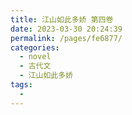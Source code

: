 ```yaml
---
title: 江山如此多娇 第四卷
date: 2023-03-30 20:24:39
permalink: /pages/fe6877/
categories:
  - novel
  - 古代文
  - 江山如此多娇
tags:
  - 
---
```

